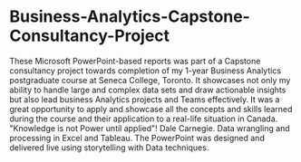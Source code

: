 # Business-Analytics-Capstone-Consultancy-Project

These Microsoft PowerPoint-based reports was part of a Capstone consultancy project towards completion of my 1-year Business Analytics postgraduate course at Seneca College, Toronto. It showcases not only my ability to handle large and complex data sets and draw actionable insights but also lead business Analytics projects and Teams effectively. It was a great opportunity to apply and showcase all the concepts and skills learned during the course and their application to a real-life situation in Canada. "Knowledge is not Power until applied"! Dale Carnegie. 
Data wrangling and processing in Excel and Tableau. The PowerPoint was designed and delivered live using storytelling with Data techniques.
